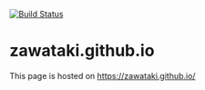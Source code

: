 [![Build Status](https://travis-ci.org/zawataki/zawataki.github.io.svg?branch=master)](https://travis-ci.org/zawataki/zawataki.github.io)
# zawataki.github.io
This page is hosted on https://zawataki.github.io/
